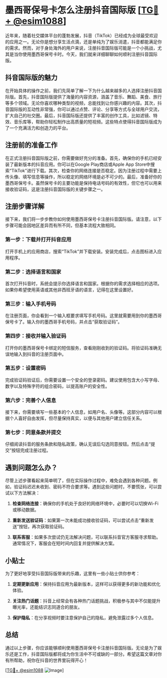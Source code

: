 # 墨西哥保号卡怎么注册抖音国际版 [[TG💪+ @esim1088](https://t.me/s/esim1088)]

近年来，随着社交媒体平台的蓬勃发展，抖音（TikTok）已经成为全球最受欢迎的应用之一。无论你是想分享生活点滴，还是单纯为了娱乐消遣，抖音都能满足你的需求。然而，对于身处海外的用户来说，注册抖音国际版可能是一个小挑战，尤其是当你使用墨西哥保号卡时。今天，我们就来详细聊聊如何顺利注册抖音国际版。

## 抖音国际版的魅力

在开始具体的操作之前，我们先简单了解一下为什么越来越多的人选择注册抖音国际版。首先，抖音国际版提供了海量的内容资源，涵盖了音乐、舞蹈、美食、旅行等多个领域。无论你喜欢哪种类型的视频，总能找到让你感兴趣的内容。其次，抖音国际版的互动性非常强，你可以通过点赞、评论、分享等方式与全球用户交流，扩大自己的社交圈。最后，抖音国际版还提供了丰富的创作工具，比如滤镜、特效、音乐库等，帮助你轻松制作出高质量的短视频。这些特点使得抖音国际版成为了一个充满活力和创造力的平台。

## 注册前的准备工作

在正式注册抖音国际版之前，你需要做好充分的准备。首先，确保你的手机已经安装了最新版本的抖音应用。你可以在Google Play商店或Apple App Store中搜索“TikTok”进行下载。其次，检查你的网络连接是否稳定。因为注册过程中需要上传头像、填写信息等操作，所以稳定的网络环境是必不可少的。最后，准备好你的墨西哥保号卡。虽然保号卡的主要功能是保持电话号码的有效性，但它也可以用来接收验证码，这是注册抖音国际版的关键步骤之一。

## 注册步骤详解

接下来，我们将一步步教你如何使用墨西哥保号卡注册抖音国际版。请注意，以下步骤可能会因地区差异而有所不同，但基本流程大致相同。

### 第一步：下载并打开抖音应用

打开手机上的应用商店，搜索“TikTok”并下载安装。安装完成后，点击图标进入应用程序。

### 第二步：选择语言和国家

首次打开抖音时，系统会提示你选择语言和国家。根据你的需求选择相应的选项。如果你希望使用英语或其他非西班牙语的语言，记得在这里设置好。

### 第三步：输入手机号码

在注册页面，你会看到一个输入框要求填写手机号码。这里就需要用到你的墨西哥保号卡了。输入你的墨西哥手机号码，并点击“获取验证码”。

### 第四步：接收并输入验证码

打开你的墨西哥保号卡绑定的短信服务，查看刚刚收到的验证码。将验证码准确无误地输入到抖音的注册页面中。

### 第五步：设置密码

完成验证码验证后，你需要设置一个安全的登录密码。建议使用包含大小写字母、数字以及特殊字符的组合密码，以提高账户的安全性。

### 第六步：完善个人信息

接下来，你需要填写一些基本的个人信息，如用户名、头像等。这部分内容可以根据个人喜好自由发挥，但尽量保持真实，以便与其他用户建立信任关系。

### 第七步：同意条款并提交

仔细阅读抖音的服务条款和隐私政策，确认无误后勾选同意按钮。然后点击“提交”按钮完成注册过程。

## 遇到问题怎么办？

尽管上述步骤看起来简单明了，但在实际操作过程中，难免会遇到各种问题。例如，验证码迟迟未收到、密码不符合要求等。遇到这些问题时，不要慌张，可以尝试以下方法解决：

1. **检查网络连接**：确保你的手机处于良好的网络环境中，必要时可以切换Wi-Fi或移动数据。
   
2. **重新发送验证码**：如果第一次未能成功接收验证码，可以尝试点击“重新发送”按钮，再次获取验证码。

3. **联系客服**：如果多次尝试仍无法解决问题，可以联系抖音官方客服寻求帮助。通常情况下，客服会在短时间内回复并提供解决方案。

## 小贴士

为了更好地享受抖音国际版带来的乐趣，这里有一些小贴士供你参考：

1. **定期更新应用**：保持抖音应用为最新版本，这样可以获得更多的新功能和优化体验。

2. **关注热门话题**：抖音上经常会有各种热门话题挑战，积极参与其中不仅能提升曝光率，还能结识志同道合的朋友。

3. **保护隐私**：在分享视频时要注意保护自己的隐私，避免泄露过多个人信息。

## 总结

通过以上步骤，你应该能够顺利使用墨西哥保号卡注册抖音国际版。无论是为了娱乐还是工作，抖音国际版都将成为你生活中不可或缺的一部分。希望这篇文章对你有所帮助，祝你在抖音的世界里玩得开心！

[[TG💪+ @esim1088](https://t.me/s/esim1088) ![Image](https://i.postimg.cc/4NQfJmqS/Snipaste-2025-05-13-00-14-12.png)]